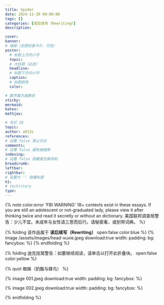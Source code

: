 ```yaml
---
title: Spider
date: 2024-11-30 00:00:00
tags: []
categories: [读后续写（Rewriting）]
description: 

cover: 
banner:
# 海报（全图封面卡片，可选）
poster:
  # 标题上方的小字
  topic:
  # 大标题（必选）
  headline:
  # 标题下方的小字
  caption:
  # 标题颜色
  color:

# 数字越大越靠前
sticky:
mermaid:
katex: 
mathjax: 

# 专栏 ID
topic: 
author: a013i
references:
# 设置 false 禁止评论
comments: 
# 设置 false 避免被搜索
indexing: 
# 设置 false 隐藏面包屑导航
breadcrumb: 
leftbar: 
rightbar:
# 设置为 '' 隐藏标题
h1: 
# tech/story
type: 
---
```


{% note color:error 'FBI WARNING'
18+ contexts exist in these essays. If you are still an adolescent or not-graduated lady, please view it after thinking twice and read it secretly or without an dictionary.
美国联邦调查局警告：少儿不宜。未成年与女性请三思而后行。请秘密看，或别带词典。 %}

{% folding 该作品属于 **读后续写（Rewriting）** open:false color:blue %}
{% image /assets/images/head-xuxie.jpeg download:true width: padding: bg: fancybox: %}
{% endfolding %}

{% folding 迪克技窝警告：如要继续阅读，请单击以打开此折叠块。 open:false color:yellow %}

  {% quot 蜘蛛（奶酪与蜂鸟） %}

  {% image 001.jpeg download:true width: padding: bg: fancybox: %}

  {% image 002.jpeg download:true width: padding: bg: fancybox: %}
  
{% endfolding %}